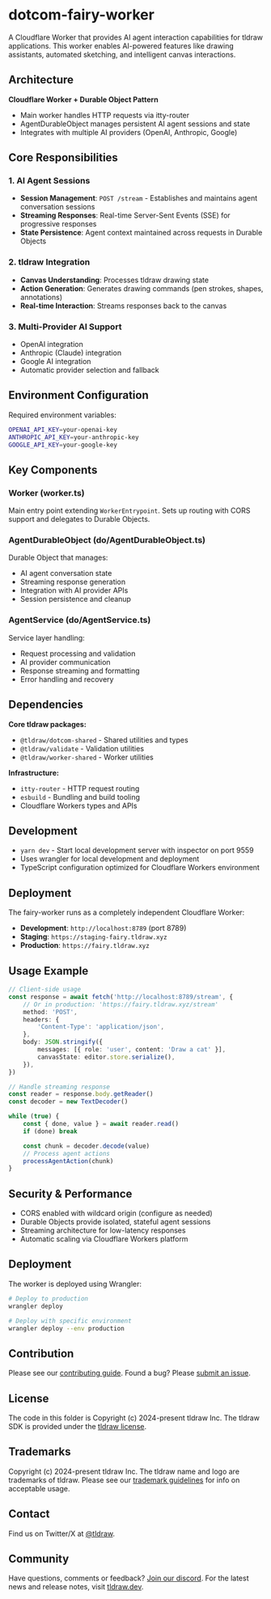 # dotcom-fairy-worker

A Cloudflare Worker that provides AI agent interaction capabilities for tldraw applications. This worker enables AI-powered features like drawing assistants, automated sketching, and intelligent canvas interactions.

## Architecture

**Cloudflare Worker + Durable Object Pattern**

- Main worker handles HTTP requests via itty-router
- AgentDurableObject manages persistent AI agent sessions and state
- Integrates with multiple AI providers (OpenAI, Anthropic, Google)

## Core Responsibilities

### 1. AI Agent Sessions

- **Session Management**: `POST /stream` - Establishes and maintains agent conversation sessions
- **Streaming Responses**: Real-time Server-Sent Events (SSE) for progressive responses
- **State Persistence**: Agent context maintained across requests in Durable Objects

### 2. tldraw Integration

- **Canvas Understanding**: Processes tldraw drawing state
- **Action Generation**: Generates drawing commands (pen strokes, shapes, annotations)
- **Real-time Interaction**: Streams responses back to the canvas

### 3. Multi-Provider AI Support

- OpenAI integration
- Anthropic (Claude) integration
- Google AI integration
- Automatic provider selection and fallback

## Environment Configuration

Required environment variables:

```bash
OPENAI_API_KEY=your-openai-key
ANTHROPIC_API_KEY=your-anthropic-key
GOOGLE_API_KEY=your-google-key
```

## Key Components

### Worker (worker.ts)

Main entry point extending `WorkerEntrypoint`. Sets up routing with CORS support and delegates to Durable Objects.

### AgentDurableObject (do/AgentDurableObject.ts)

Durable Object that manages:

- AI agent conversation state
- Streaming response generation
- Integration with AI provider APIs
- Session persistence and cleanup

### AgentService (do/AgentService.ts)

Service layer handling:

- Request processing and validation
- AI provider communication
- Response streaming and formatting
- Error handling and recovery

## Dependencies

**Core tldraw packages:**

- `@tldraw/dotcom-shared` - Shared utilities and types
- `@tldraw/validate` - Validation utilities
- `@tldraw/worker-shared` - Worker utilities

**Infrastructure:**

- `itty-router` - HTTP request routing
- `esbuild` - Bundling and build tooling
- Cloudflare Workers types and APIs

## Development

- `yarn dev` - Start local development server with inspector on port 9559
- Uses wrangler for local development and deployment
- TypeScript configuration optimized for Cloudflare Workers environment

## Deployment

The fairy-worker runs as a completely independent Cloudflare Worker:

- **Development**: `http://localhost:8789` (port 8789)
- **Staging**: `https://staging-fairy.tldraw.xyz`
- **Production**: `https://fairy.tldraw.xyz`

## Usage Example

```typescript
// Client-side usage
const response = await fetch('http://localhost:8789/stream', {
	// Or in production: 'https://fairy.tldraw.xyz/stream'
	method: 'POST',
	headers: {
		'Content-Type': 'application/json',
	},
	body: JSON.stringify({
		messages: [{ role: 'user', content: 'Draw a cat' }],
		canvasState: editor.store.serialize(),
	}),
})

// Handle streaming response
const reader = response.body.getReader()
const decoder = new TextDecoder()

while (true) {
	const { done, value } = await reader.read()
	if (done) break

	const chunk = decoder.decode(value)
	// Process agent actions
	processAgentAction(chunk)
}
```

## Security & Performance

- CORS enabled with wildcard origin (configure as needed)
- Durable Objects provide isolated, stateful agent sessions
- Streaming architecture for low-latency responses
- Automatic scaling via Cloudflare Workers platform

## Deployment

The worker is deployed using Wrangler:

```bash
# Deploy to production
wrangler deploy

# Deploy with specific environment
wrangler deploy --env production
```

## Contribution

Please see our [contributing guide](https://github.com/tldraw/tldraw/blob/main/CONTRIBUTING.md). Found a bug? Please [submit an issue](https://github.com/tldraw/tldraw/issues/new).

## License

The code in this folder is Copyright (c) 2024-present tldraw Inc. The tldraw SDK is provided under the [tldraw license](https://github.com/tldraw/tldraw/blob/main/LICENSE.md).

## Trademarks

Copyright (c) 2024-present tldraw Inc. The tldraw name and logo are trademarks of tldraw. Please see our [trademark guidelines](https://github.com/tldraw/tldraw/blob/main/TRADEMARKS.md) for info on acceptable usage.

## Contact

Find us on Twitter/X at [@tldraw](https://twitter.com/tldraw).

## Community

Have questions, comments or feedback? [Join our discord](https://discord.tldraw.com/?utm_source=github&utm_medium=readme&utm_campaign=sociallink). For the latest news and release notes, visit [tldraw.dev](https://tldraw.dev).
